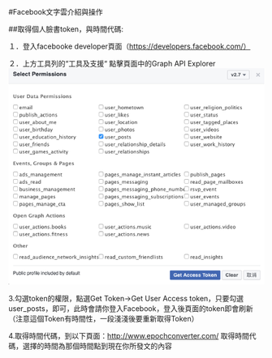 #Facebook文字雲介紹與操作



##取得個人臉書token，與時間代碼:

１．登入facebooke developer頁面（https://developers.facebook.com/）

２．上方工具列的“工具及支援“ 點擊頁面中的Graph API Explorer![](https://raw.githubusercontent.com/xxxxsars/Facebook_analysis/master/pic/token_acess.png)

3.勾選token的權限，點選Get Token->Get User Access token，只要勾選user_posts，即可，此時會請你登入Facebook，登入後頁面的token即會刷新（注意這個Token有時間性，一段淺淺後要重新取得Token）


4.取得時間代碼，到以下頁面：http://www.epochconverter.com/ 取得時間代碼，選擇的時間為那個時間點到現在你所發文的內容
